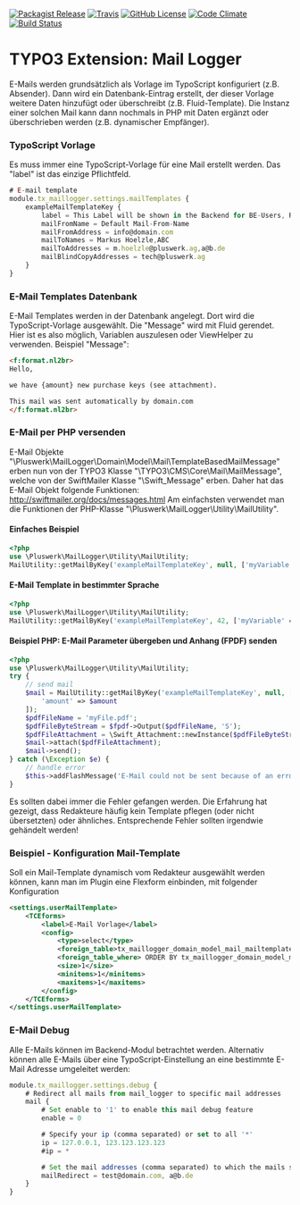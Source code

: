[![Packagist Release](https://img.shields.io/packagist/v/pluswerk/mail-logger.svg?style=flat-square)](https://packagist.org/packages/pluswerk/mail-logger)
[![Travis](https://img.shields.io/travis/pluswerk/mail_logger.svg?style=flat-square)](https://travis-ci.org/pluswerk/mail_logger)
[![GitHub License](https://img.shields.io/github/license/pluswerk/mail_logger.svg?style=flat-square)](https://github.com/pluswerk/mail_logger/blob/master/LICENSE.txt)
[![Code Climate](https://img.shields.io/codeclimate/github/pluswerk/mail_logger.svg?style=flat-square)](https://codeclimate.com/github/pluswerk/mail_logger)
[![Build Status](https://travis-ci.org/pluswerk/mail_logger.svg?branch=master)](https://travis-ci.org/pluswerk/mail_logger)

# TYPO3 Extension: Mail Logger

E-Mails werden grundsätzlich als Vorlage im TypoScript konfiguriert (z.B. Absender). Dann wird ein Datenbank-Eintrag erstellt, der dieser Vorlage weitere Daten hinzufügt oder überschreibt (z.B. Fluid-Template). Die Instanz einer solchen Mail kann dann nochmals in PHP mit Daten ergänzt oder überschrieben werden (z.B. dynamischer Empfänger).

### TypoScript Vorlage

Es muss immer eine TypoScript-Vorlage für eine Mail erstellt werden. Das "label" ist das einzige Pflichtfeld.

```typescript
# E-mail template
module.tx_maillogger.settings.mailTemplates {
    exampleMailTemplateKey {
        label = This Label will be shown in the Backend for BE-Users, REPLACE this with a good title! :-)
        mailFromName = Default Mail-From-Name
        mailFromAddress = info@domain.com
        mailToNames = Markus Hoelzle,ABC
        mailToAddresses = m.hoelzle@pluswerk.ag,a@b.de
        mailBlindCopyAddresses = tech@pluswerk.ag
    }
}
```

### E-Mail Templates Datenbank

E-Mail Templates werden in der Datenbank angelegt. Dort wird die TypoScript-Vorlage ausgewählt.
Die "Message" wird mit Fluid gerendet. Hier ist es also möglich, Variablen auszulesen oder ViewHelper zu verwenden. Beispiel "Message":

```html
<f:format.nl2br>
Hello,

we have {amount} new purchase keys (see attachment).

This mail was sent automatically by domain.com
</f:format.nl2br>
```

### E-Mail per PHP versenden

E-Mail Objekte "\\Pluswerk\\MailLogger\\Domain\\Model\\Mail\\TemplateBasedMailMessage" erben nun von der TYPO3 Klasse "\\TYPO3\\CMS\\Core\\Mail\\MailMessage", welche von der SwiftMailer Klasse "\\Swift\_Message" erben.
Daher hat das E-Mail Objekt folgende Funktionen: <http://swiftmailer.org/docs/messages.html>
Am einfachsten verwendet man die Funktionen der PHP-Klasse "\\Pluswerk\\MailLogger\\Utility\\MailUtility".

#### Einfaches Beispiel

```php
<?php
use \Pluswerk\MailLogger\Utility\MailUtility;
MailUtility::getMailByKey('exampleMailTemplateKey', null, ['myVariable' => 'This mail was sent at ' . time(), 'myUser' => $myExtbaseUser])->send();
```

#### E-Mail Template in bestimmter Sprache

```php
<?php
use \Pluswerk\MailLogger\Utility\MailUtility;
MailUtility::getMailByKey('exampleMailTemplateKey', 42, ['myVariable' => 'This mail was sent at ' . time(), 'myUser' => $myExtbaseUser])->send();
```

#### Beispiel PHP: E-Mail Parameter übergeben und Anhang (FPDF) senden

```php
<?php
use \Pluswerk\MailLogger\Utility\MailUtility;
try {
    // send mail
    $mail = MailUtility::getMailByKey('exampleMailTemplateKey', null, [
        'amount' => $amount
    ]);
    $pdfFileName = 'myFile.pdf';
    $pdfFileByteStream = $fpdf->Output($pdfFileName, 'S');
    $pdfFileAttachment = \Swift_Attachment::newInstance($pdfFileByteStream, $pdfFileName, 'application/pdf');
    $mail->attach($pdfFileAttachment);
    $mail->send();
} catch (\Exception $e) {
    // handle error
    $this->addFlashMessage('E-Mail could not be sent because of an error: ' . $e->getMessage(), '', AbstractMessage::ERROR);
}
```

Es sollten dabei immer die Fehler gefangen werden. Die Erfahrung hat gezeigt, dass Redakteure häufig kein Template pflegen (oder nicht übersetzten) oder ähnliches. Entsprechende Fehler sollten irgendwie gehändelt werden!

### Beispiel - Konfiguration Mail-Template

Soll ein Mail-Template dynamisch vom Redakteur ausgewählt werden können, kann man im Plugin eine Flexform einbinden, mit folgender Konfiguration

```xml
<settings.userMailTemplate>
    <TCEforms>
        <label>E-Mail Vorlage</label>
        <config>
            <type>select</type>
            <foreign_table>tx_maillogger_domain_model_mail_mailtemplate</foreign_table>
            <foreign_table_where> ORDER BY tx_maillogger_domain_model_mail_mailtemplate.title</foreign_table_where>
            <size>1</size>
            <minitems>1</minitems>
            <maxitems>1</maxitems>
        </config>
    </TCEforms>
</settings.userMailTemplate>
```

### E-Mail Debug

Alle E-Mails können im Backend-Modul betrachtet werden.
Alternativ können alle E-Mails über eine TypoScript-Einstellung an eine bestimmte E-Mail Adresse umgeleitet werden:

```typescript
module.tx_maillogger.settings.debug {
    # Redirect all mails from mail_logger to specific mail addresses
    mail {
        # Set enable to '1' to enable this mail debug feature
        enable = 0

        # Specify your ip (comma separated) or set to all '*'
        ip = 127.0.0.1, 123.123.123.123
        #ip = *

        # Set the mail addresses (comma separated) to which the mails should be redirected
        mailRedirect = test@domain.com, a@b.de
    }
}
```
